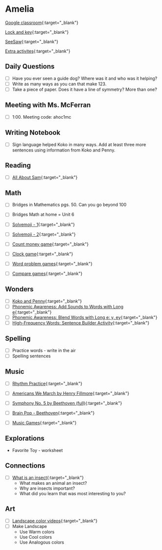 # Amelia

[Google classroom](https://classroom.google.com/){:target="_blank"}

[Lock and key](https://www.ahschools.us/sign-in){:target="_blank"}

[SeeSaw](https://app.seesaw.me/){:target="_blank"}

[Extra activites](Amelia_extra){:target="_blank"}


## Daily Questions

 - [ ] Have you ever seen a guide dog?  Where was it and who was it helping?
 - [ ] Write as many ways as you can that make 123.
 - [ ] Take a piece of paper. Does it have a line of symmetry?  More than one?
 
 ## Meeting with Ms. McFerran
 - [ ] 1:00.  Meeting code: ahoc1mc

## Writing Notebook
  - [ ] Sign language helped Koko in many ways. Add at least three more sentences using information from Koko and Penny.

## Reading
  - [ ] [All About Sam](https://docs.google.com/document/d/1ucISWm50hSFFfUmbYSedTSbLlBP3UXRR5yTle4iao7Y/edit){:target="_blank"}
## Math
  - [ ] Bridges in Mathematics pgs. 50.  Can you go beyond 100
  - [ ] Bridges Math at home = Unit 6
  - [ ] [Solvemoji - 1](https://www.solvemoji.com/Puzzle/Puzzle/33688){:target="_blank"}
  - [ ] [Solvemoji - 2](https://www.solvemoji.com/Puzzle/Puzzle/34663){:target="_blank"}
  - [ ] [Count money game](https://www.ixl.com/math/grade-1/count-pennies-nickels-and-dimes){:target="_blank"}
  - [ ] [Clock game](https://www.ixl.com/math/grade-1/match-analog-and-digital-clocks){:target="_blank"}
  - [ ] [Word problem games](https://www.ixl.com/math/grade-1/addition-word-problems-one-digit-plus-two-digit-numbers){:target="_blank"}
  - [ ] [Compare games](https://www.ixl.com/math/grade-1/compare-numbers-up-to-100-using-symbols){:target="_blank"}
  

## Wonders
  - [ ] [Koko and Penny](https://connected.mcgraw-hill.com/mhelibs/projects/ebook-reader/1.11.0/player-reflowable.html#/main?bookUrl=https:%2F%2Fcatalog.mcgraw-hill.com%2Fsecure%2FJZ77SQ0Z1996XFV5RDQ6JCWVT1;s%3DB121AF2EAC38BF336A63B8E44329223B&readerType=new&pageMode=double&connectEDBaseUrl=https:%2F%2Fconnected.mcgraw-hill.com&stateCode=MN&mghApi=https:%2F%2Fconnected.mcgraw-hill.com%2Frd14s%2Fdynamic%2F1581709970%2FMGH_EBOOK_API.js&mghCourseID=PPCGQEFLHFLOWRZXX7OHHKKQTE&mghClassID=ZZZMFB5GYFPL7MPEXFYCVFWV8O&page=130){:target="_blank"}
  - [ ] [Phonemic Awareness: Add Sounds to Words with Long e](https://catalog.mcgraw-hill.com/repository/protected_content/COMPOUND/50000412/26/26/index.html?mghApi=https%3A%2F%2Fconnected.mcgraw-hill.com%2Frd14s%2Fdynamic%2F1581709970%2FMGH_EBOOK_API.js&mghCourseID=PPCGQEFLHFLOWRZXX7OHHKKQTE){:target="_blank"}
  - [ ] [Phonemic Awareness: Blend Words with Long e: y, ey](https://catalog.mcgraw-hill.com/repository/protected_content/COMPOUND/50000368/16/18/index.html?mghApi=https%3A%2F%2Fconnected.mcgraw-hill.com%2Frd14s%2Fdynamic%2F1581709970%2FMGH_EBOOK_API.js&mghCourseID=PPCGQEFLHFLOWRZXX7OHHKKQTE){:target="_blank"}
  - [ ] [High-Frequency Words: Sentence Builder Activity](https://catalog.mcgraw-hill.com/repository/protected_content/COMPOUND/50000298/60/55/index.html?mghApi=https%3A%2F%2Fconnected.mcgraw-hill.com%2Frd14s%2Fdynamic%2F1581709970%2FMGH_EBOOK_API.js&mghCourseID=PPCGQEFLHFLOWRZXX7OHHKKQTE){:target="_blank"}

## Spelling
  - [ ] Practice words - write in the air
  - [ ] Spelling sentences
## Music
- [ ] [Rhythm Practice](https://docs.google.com/document/d/1XgwYay9bAW6bZhi_B-UPSH62IRTmBYNleL_w437TYSY/edit){:target="_blank"}
- [ ] [Americans We March by Henry Fillmore](https://www.youtube.com/watch?v=L_1SXGC5qNQ){:target="_blank"}
- [ ] [Symphony No. 5 by Beethoven (full)](https://www.youtube.com/watch?v=IvrzJ8uH1PI){:target="_blank"}
- [ ] [Brain Pop - Beethoven](https://www.brainpop.com/artsandmusic/famousartistsandmusicians/ludwigvanbeethoven/){:target="_blank"}
- [ ] [Music Games](https://musicplayonline.com/){:target="_blank"}


## Explorations
- Favorite Toy - worksheet

## Connections
- [ ] [What is an insect](https://anoka.discoveryeducation.com/learn/videos/67789739-3d86-4ecf-b9a4-216caa85ecee/){:target="_blank"}
  - What makes an animal an insect? 
  - Why are insects important? 
  - What did you learn that was most interesting to you?

## Art
  - [ ] [Landscape color videos](https://classroom.google.com/c/NTU1OTA3OTEyMzZa/a/NjcyMjk0MzIxMzda/details){:target="_blank"}
  - [ ] Make Landscape
    - Use Warm colors
    - Use Cool colors
    - Use Analogous colors
